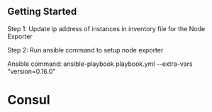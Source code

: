 ## Getting Started

Step 1: Update ip address of instances in inventory file for the Node Exporter

Step 2: Run ansible command to setup node exporter

Ansible command: ansible-playbook playbook.yml --extra-vars "version=0.16.0"
# Consul
